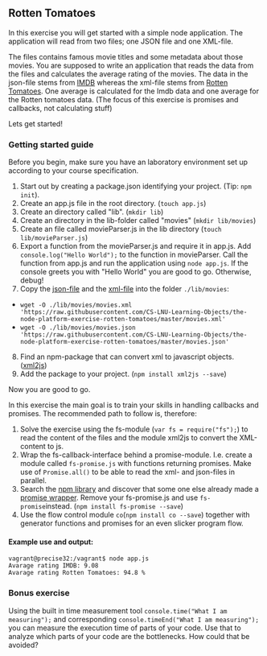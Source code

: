 ## Rotten Tomatoes
In this exercise you will get started with a simple node application. The application will read from two files; one JSON file and one XML-file.

The files contains famous movie titles and some metadata about those movies. You are supposed to write an application that reads the data from the files and calculates the average rating of the movies. The data in the json-file stems from [IMDB](http://www.imdb.com/) whereas the xml-file stems from [Rotten Tomatoes](http://www.rottentomatoes.com/). One average is calculated for the Imdb data and one average for the Rotten tomatoes data. (The focus of this exercise is promises and callbacks, not calculating stuff)

Lets get started!

### Getting started guide
Before you begin, make sure you have an laboratory environment set up according to your course specification.

1. Start out by creating a package.json identifying your project. (Tip: `npm init`).
2. Create an app.js file in the root directory. (`touch app.js`)
3. Create an directory called "lib". (`mkdir lib`)
4. Create an directory in the lib-folder called "movies" (`mkdir lib/movies`)
5. Create an file called movieParser.js  in the lib directory (`touch lib/movieParser.js`)
6. Export a function from the movieParser.js and require it in app.js. Add `console.log("Hello World");` to the function in movieParser. Call the function from app.js and run the application using `node app.js`. If the console greets you with "Hello World" you are good to go. Otherwise, debug!
7. Copy the [json-file](movies.json) and the [xml-file](movies.xml) into the folder `./lib/movies`:
  * `wget -O ./lib/movies/movies.xml 'https://raw.githubusercontent.com/CS-LNU-Learning-Objects/the-node-platform-exercise-rotten-tomatoes/master/movies.xml'`
  * `wget -O ./lib/movies/movies.json 'https://raw.githubusercontent.com/CS-LNU-Learning-Objects/the-node-platform-exercise-rotten-tomatoes/master/movies.json'`
8. Find an npm-package that can convert xml to javascript objects. ([xml2js](https://www.npmjs.com/package/xml2js))
9. Add the package to your project. (`npm install xml2js --save`)

Now you are good to go.

In this exercise the main goal is to train your skills in handling callbacks and promises. The recommended path to follow is, therefore:

1. Solve the exercise using the fs-module (`var fs = require("fs");`) to read the content of the files and the module xml2js to convert the XML-content to js.
2. Wrap the fs-callback-interface behind a promise-module. I.e. create a module called `fs-promise.js` with functions returning promises. Make use of `Promise.all()` to be able to read the xml- and json-files in parallel.
3. Search the [npm library](https://www.npmjs.com/search?q=fs+promise) and discover that some one else already made a [promise wrapper](https://www.npmjs.com/package/fs-promise). Remove your fs-promise.js and use `fs-promise`instead. (`npm install fs-promise --save`)
4. Use the flow control module `co`(`npm install co --save`) together with generator functions and promises for an even slicker program flow.

#### Example use and output:
```shell
vagrant@precise32:/vagrant$ node app.js
Avarage rating IMDB: 9.08
Avarage rating Rotten Tomatoes: 94.8 %
```

### Bonus exercise
Using the built in time measurement tool `console.time("What I am measuring");` and corresponding `console.timeEnd("What I am measuring");` you can measure the execution time of parts of your code. Use that to analyze which parts of your code are the bottlenecks. How could that be avoided?
